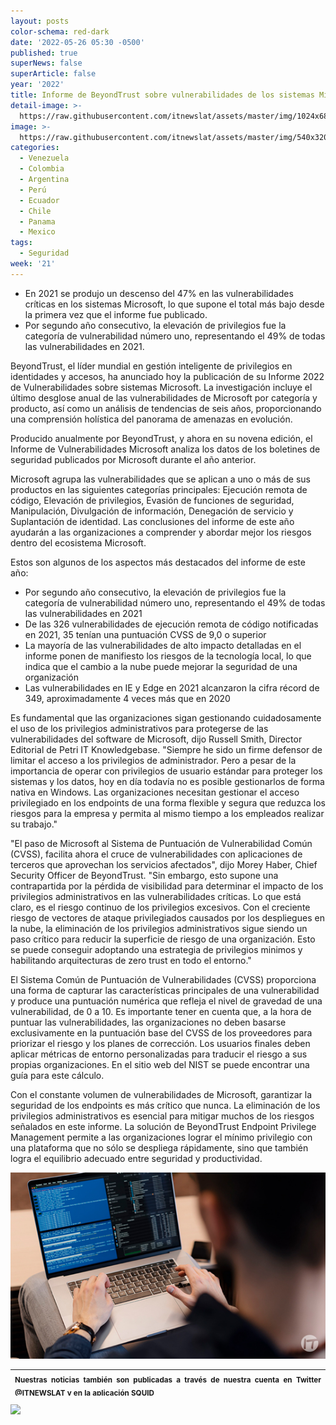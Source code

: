 ```yaml
---
layout: posts
color-schema: red-dark
date: '2022-05-26 05:30 -0500'
published: true
superNews: false
superArticle: false
year: '2022'
title: Informe de BeyondTrust sobre vulnerabilidades de los sistemas Microsoft
detail-image: >-
  https://raw.githubusercontent.com/itnewslat/assets/master/img/1024x680/hombre-con-laptop-g.jpg
image: >-
  https://raw.githubusercontent.com/itnewslat/assets/master/img/540x320/hombre-con-laptop-p.jpg
categories:
  - Venezuela
  - Colombia
  - Argentina
  - Perú
  - Ecuador
  - Chile
  - Panama
  - Mexico
tags:
  - Seguridad
week: '21'
---
```

- En 2021 se produjo un descenso del 47% en las vulnerabilidades críticas en los sistemas Microsoft, lo que supone el total más bajo desde la primera vez que el informe fue publicado.
- Por segundo año consecutivo, la elevación de privilegios fue la categoría de vulnerabilidad número uno, representando el 49% de todas las vulnerabilidades en 2021.

BeyondTrust, el líder mundial en gestión inteligente de privilegios en identidades y accesos, ha anunciado hoy la publicación de su Informe 2022 de Vulnerabilidades sobre sistemas Microsoft. La investigación incluye el último desglose anual de las vulnerabilidades de Microsoft por categoría y producto, así como un análisis de tendencias de seis años, proporcionando una comprensión holística del panorama de amenazas en evolución.

Producido anualmente por BeyondTrust, y ahora en su novena edición, el Informe de Vulnerabilidades Microsoft analiza los datos de los boletines de seguridad publicados por Microsoft durante el año anterior.

Microsoft agrupa las vulnerabilidades que se aplican a uno o más de sus productos en las siguientes categorías principales: Ejecución remota de código, Elevación de privilegios, Evasión de funciones de seguridad, Manipulación, Divulgación de información, Denegación de servicio y Suplantación de identidad. Las conclusiones del informe de este año ayudarán a las organizaciones a comprender y abordar mejor los riesgos dentro del ecosistema Microsoft.

Estos son algunos de los aspectos más destacados del informe de este año:

- Por segundo año consecutivo, la elevación de privilegios fue la categoría de vulnerabilidad número uno, representando el 49% de todas las vulnerabilidades en 2021
- De las 326 vulnerabilidades de ejecución remota de código notificadas en 2021, 35 tenían una puntuación CVSS de 9,0 o superior
- La mayoría de las vulnerabilidades de alto impacto detalladas en el informe ponen de manifiesto los riesgos de la tecnología local, lo que indica que el cambio a la nube puede mejorar la seguridad de una organización
- Las vulnerabilidades en IE y Edge en 2021 alcanzaron la cifra récord de 349, aproximadamente 4 veces más que en 2020


Es fundamental que las organizaciones sigan gestionando cuidadosamente el uso de los privilegios administrativos para protegerse de las vulnerabilidades del software de Microsoft, dijo Russell Smith, Director Editorial de Petri IT Knowledgebase. "Siempre he sido un firme defensor de limitar el acceso a los privilegios de administrador. Pero a pesar de la importancia de operar con privilegios de usuario estándar para proteger los sistemas y los datos, hoy en día todavía no es posible gestionarlos de forma nativa en Windows. Las organizaciones necesitan gestionar el acceso privilegiado en los endpoints de una forma flexible y segura que reduzca los riesgos para la empresa y permita al mismo tiempo a los empleados realizar su trabajo."

"El paso de Microsoft al Sistema de Puntuación de Vulnerabilidad Común (CVSS), facilita ahora el cruce de vulnerabilidades con aplicaciones de terceros que aprovechan los servicios afectados", dijo Morey Haber, Chief Security Officer de BeyondTrust. "Sin embargo, esto supone una contrapartida por la pérdida de visibilidad para determinar el impacto de los privilegios administrativos en las vulnerabilidades críticas. Lo que está claro, es el riesgo continuo de los privilegios excesivos. Con el creciente riesgo de vectores de ataque privilegiados causados por los despliegues en la nube, la eliminación de los privilegios administrativos sigue siendo un paso crítico para reducir la superficie de riesgo de una organización. Esto se puede conseguir adoptando una estrategia de privilegios minimos y habilitando arquitecturas de zero trust en todo el entorno."

El Sistema Común de Puntuación de Vulnerabilidades (CVSS) proporciona una forma de capturar las características principales de una vulnerabilidad y produce una puntuación numérica que refleja el nivel de gravedad de una vulnerabilidad, de 0 a 10. Es importante tener en cuenta que, a la hora de puntuar las vulnerabilidades, las organizaciones no deben basarse exclusivamente en la puntuación base del CVSS de los proveedores para priorizar el riesgo y los planes de corrección. Los usuarios finales deben aplicar métricas de entorno personalizadas para traducir el riesgo a sus propias organizaciones. En el sitio web del NIST se puede encontrar una guía para este cálculo.

Con el constante volumen de vulnerabilidades de Microsoft, garantizar la seguridad de los endpoints es más crítico que nunca. La eliminación de los privilegios administrativos es esencial para mitigar muchos de los riesgos señalados en este informe. La solución de BeyondTrust Endpoint Privilege Management permite a las organizaciones lograr el mínimo privilegio con una plataforma que no sólo se despliega rápidamente, sino que también logra el equilibrio adecuado entre seguridad y productividad.

![](https://raw.githubusercontent.com/itnewslat/assets/master/img/540x320/hombre-con-laptop-p.jpg)

<table style="height: 42px;" width="569">
<tbody>
<tr>
<td style="text-align: justify;"><sub><strong>Nuestras noticias también son publicadas a través de nuestra cuenta en Twitter <a href="https://twitter.com/itnewslat?lang=es">@ITNEWSLAT</a> y en la aplicación <a href="https://squidapp.co/en/">SQUID</a></strong></sub></td>
</tr>
</tbody>
</table>

<img src="https://tracker.metricool.com/c3po.jpg?hash=56f88a41e39ab42c063cc51676587a04"/>